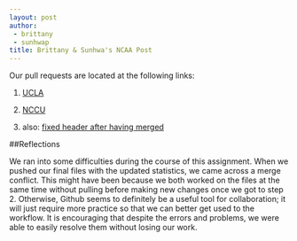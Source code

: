 ```yaml
---
layout: post
author:
 - brittany
 - sunhwap
title: Brittany & Sunhwa's NCAA Post
---
```


Our pull requests are located at the following links:

1. [UCLA](https://github.com/silshack/NCAA/pull/13)

2. [NCCU](https://github.com/silshack/NCAA/pull/14)

3. also: [fixed header after having merged](https://github.com/silshack/NCAA/pull/32)

##Reflections

We ran into some difficulties during the course of this assignment. When we pushed our final files with the updated statistics, we came across a merge conflict. This might have been because we both worked on the files at the same time without pulling before making new changes once we got to step 2. Otherwise, Github seems to definitely be a useful tool for collaboration; it will just require more practice so that we can better get used to the workflow. It is encouraging that despite the errors and problems, we were able to easily resolve them without losing our work.


